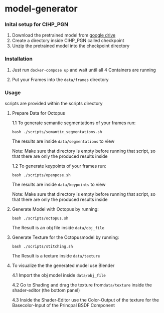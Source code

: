 # model-generator

### Inital setup for CIHP_PGN
1. Download the pretrained model from [google drive](https://drive.google.com/open?id=1Mqpse5Gen4V4403wFEpv3w3JAsWw2uhk)
2. Create a directory inside CIHP_PGN called checkpoint
3. Unzip the pretrained model into the checkpoint directory

### Installation
1. Just run `docker-compose up` and wait until all 4 Containers are running

2. Put your Frames into the `data/frames` directory

### Usage
scripts are provided within the scripts directory

1. Prepare Data for Octopus

    1.1 To generate semantic segmentations of your frames run:  
    ```
    bash ./scripts/semantic_segmentations.sh
    ``` 
    The results are inside `data/segmentations` to view
    
    Note: Make sure that directory is empty before running that script, so that there are only the produced results inside

    1.2 To generate keypoints of your frames run:  
    ```
    bash ./scripts/openpose.sh
    ``` 
    The results are inside `data/keypoints` to view
    
    Note: Make sure that directory is empty before running that script, so that there are only the produced results inside

2. Generate Model with Octopus by running:
    ```
    bash ./scripts/octopus.sh
    ``` 
    The Result is an obj file inside `data/obj_file`
3. Generate Texture for the Octopusmodel by running:
    ```
    bash ./scripts/stitching.sh
    ``` 
    The Result is a texture inside `data/texture`

4. To visualize the the generated model use Blender

    4.1 Import the obj model inside `data/obj_file`
    
    4.2 Go to Shading and drag the texture from`data/texture` inside the shader-editor (the bottom panel)
    
    4.3 Inside the Shader-Editor use the Color-Output of the texture for the Basecolor-Input of the Princpal BSDF Component